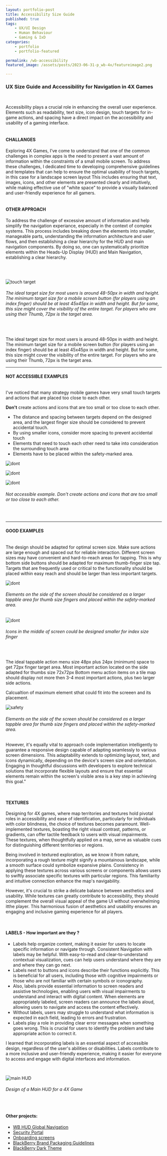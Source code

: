```yaml
---
layout: portfolio-post
title: Accessibility Size Guide
published: true
tags: 
    - UX/UI Design
    - Human Behaviour
    - Gaming & IxD
categories:
    - portfolio
    - portfolio-featured
    
permalink: /wb-accessibility
featured_image: /assets/posts/2023-06-31-p_wb-4x/featureimage2.png

---
```



### UX Size Guide and Accessibility for Navigation in 4X Games
  

<br>

Accessibility plays a crucial role in enhancing the overall user experience. Elements such as readability, text size, icon design, touch targets for in-game actions, and spacing have a direct impact on the accessibility and usability of a gaming interface. 
<br>
<br>

#### CHALLANGES

Exploring 4X Games, I’ve come to understand that one of the common challenges in complex apps is the need to present a vast amount of information within the constraints of a small mobile screen. 
To address these challenges, I dedicated time to developing comprehensive guidelines and templates that can help to ensure the optimal usability of touch targets, in this case for a landscape screen layout
This includes ensuring that text, images, icons, and other elements are presented clearly and intuitively, while making effective use of "white space" to provide a visually balanced and user-friendly experience for all gamers. 
<br>
<br> 

#### OTHER APPROACH

To address the challenge of excessive amount of information and help simplify the navigation experiance, especially in the context of complex systems. This process includes breaking down the elements into smaller, manageable parts, understanding the information architecture and user flows, and then establishing a clear hierarchy for the HUD and main navigation components. 
By doing so, one can systematically prioritize elements within the Heads-Up Display (HUD) and Main Navigation, establishing a clear hierarchy. 

<br>
<br> 

![touch target](assets/posts/2023-06-31-p_wb-4x/wb_target.png "touch target")
###### The ideal target size for most users is around 48-50px in width and height. The minimum target size for a mobile screen button (for players using an index finger) should be at least 45x45px in width and height. But for some, this size might cover the visibility of the entire target. For players who are using their Thumb, 72px is the target area.
<br>


The ideal target size for most users is around 48-50px in width and height.
The minimum target size for a mobile screen button (for players using an index finger) should be at least 45x45px in width and height. But for some, this size might cover the visibility of the entire target.
For players who are using their Thumb, 72px is the target area.
<br>

______________________

#### NOT ACCESSIBLE EXAMPLES
<br>
I've noticed that many strategy mobile games have very small touch targets and actions that are placed too close to each other. 
<br>

**Don't** create actions and icons that are too small or too close to each other.
<br>


- The distance and spacing between targets depend on the designed area, and the largest finger size should be considered to prevent accidental touch.
- By using smaller icons, consider more spacing to prevent accidental touch
- Elements that need to touch each other need to take into consideration the surrounding touch area
- Elements have to be placed within the safety-marked area.

![dont](assets/posts/2023-06-31-p_wb-4x/G_tilemap_dont1.png "dont")

![dont](assets/posts/2023-06-31-p_wb-4x/G_tilemap_dont3.png "dont")

![dont](assets/posts/2023-06-31-p_wb-4x/G_tilemap_dont2.png "dont")


###### Not accessible example. Don't create actions and icons that are too small or too close to each other.





<br>

_____________________

#### GOOD EXAMPLES
<br>
The design should be adapted for optimal screen size. Make sure actions are large enough and spaced out for reliable interaction. Different screen sizes may have convenient and hard-to-reach areas for tapping.
This is why bottom side buttons should be adapted for maximum thumb-finger size tap.
Targets that are frequently used or critical to the functionality should be placed within easy reach and should be larger than less important targets.

<br>

![dont](assets/posts/2023-06-31-p_wb-4x/G_tilemap_THUMBS.png "dont")
###### Elements on the side of the screen should be considered as a larger tappble area for thumb size fingers and placed within the safety-marked area. 

![dont](assets/posts/2023-06-31-p_wb-4x/G_tilemap_bf2.png "dont")
###### Icons in the middle of screen could be designed smaller for index size finger

<br>

The ideal tappable action menu size 48px plus 24px (minimum) space to get 72px finger target area.
Most important action located on the side adapted for thumbs size 72x72px
Bottom menu action items on a tile map should display not more then 3-4 most important actions, plus two larger side actions.

Calcualtion of maximum element sthat could fit into the screeen and its placement. 


![safety](assets/posts/2023-06-31-p_wb-4x/size-guide.png "safety")
###### Elements on the side of the screen should be considered as a larger tappble area for thumb size fingers and placed within the safety-marked area. 


However, it's equally vital to approach code implementation intelligently to guarantee a responsive design capable of adapting seamlessly to various screen dimensions. This adaptability extends to optimizing layout, text, and icons dynamically, depending on the device's screen size and orientation. Engaging in thoughtful discussions with developers to explore technical solutions that incorporate flexible layouts and ensure that essential elements remain within the screen's visible area is a key step in achieving this goal."

<br>

#### TEXTURES

Designing for 4X games, where map territories and textures hold pivotal roles in accessibility and ease of identification, particularly for individuals with color blindness, the choice of textures becomes paramount. Well-implemented textures, boasting the right visual contrast, patterns, or gradients, can offer tactile feedback to users with visual impairments. These textures, when thoughtfully applied on a map, serve as valuable cues for distinguishing different territories or regions. 

Being involved in textured exploration, as we know it from nature, incorporating a rough texture might signify a mountainous landscape, while a smooth surface could symbolize expansive plains. Consistency in applying these textures across various screens or components allows users to swiftly associate specific textures with particular regions. This familiarity and intuitive connection enhance the map's navigability.

However, it's crucial to strike a delicate balance between aesthetics and usability. While textures can greatly contribute to accessibility, they should complement the overall visual appeal of the game UI without overwhelming itthe player. This harmonious fusion of aesthetics and usability ensures an engaging and inclusive gaming experience for all players.

<br>



#### LABELS - How important are they ? 


- Labels help organize content, making it easier for users to locate specific information or navigate through. Consistent Navigation with labels may be helpful. With easy-to-read and clear-to-understand contextual visualization, cues can help users understand where they are and where they can go next.
- Labels next to buttons and icons describe their functions explicitly. This is beneficial for all users, including those with cognitive impairments or those who are not familiar with certain symbols or iconography.
- Also, labels provide essential information to screen readers and assistive technologies, enabling users with visual impairments to understand and interact with digital content. When elements are appropriately labeled, screen readers can announce the labels aloud, allowing users to navigate and access the content effectively.
- Without labels, users may struggle to understand what information is expected in each field, leading to errors and frustration.
- Labels play a role in providing clear error messages when something goes wrong. This is crucial for users to identify the problem and take appropriate action to correct it.

I learned that incorporating labels is an essential aspect of accessible design, regardless of the user's abilities or disabilities. Labels contribute to a more inclusive and user-friendly experience, making it easier for everyone to access and engage with digital interfaces and information.


<br>

![main HUD](/assets/posts/2023-06-31-p_wb-4x/TileMap_Hud.png "main HUD")
###### Design of a Main HUD for a 4X Game

<br>

#### Other projects:

- [WB HUD Global Navigation](/wbd-4xhud)
- [Security Portal](/design-guidelines)
- [Onboarding screens](/empty-data)
- [BlackBerry Brand Packaging Guidelines](/bb-brand) 
- [BlackBerry Dark Theme](/dark-theme) 
